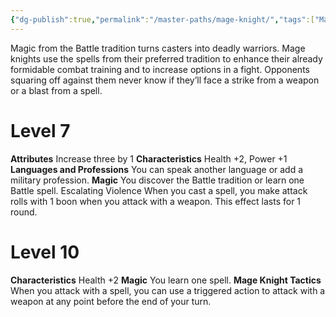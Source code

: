```yaml
---
{"dg-publish":true,"permalink":"/master-paths/mage-knight/","tags":["Magic"]}
---
```


Magic from the Battle tradition turns casters into deadly warriors. Mage knights use the spells from their preferred tradition to enhance their already formidable combat training and to increase options in a fight. Opponents squaring off against them never know if they’ll face a strike from a weapon or a blast from a spell.
# Level 7
**Attributes** Increase three by 1
**Characteristics** Health +2, Power +1
**Languages and Professions** You can speak another language or add a military profession.
**Magic** You discover the Battle tradition or learn one Battle spell. Escalating Violence When you cast a spell, you make attack rolls with 1 boon when you attack with a weapon. This effect lasts for 1 round.
# Level 10
**Characteristics** Health +2
**Magic** You learn one spell.
**Mage Knight Tactics** When you attack with a spell, you can use a triggered action to attack with a weapon at any point before the end of your turn.